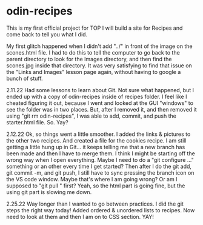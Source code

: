 # odin-recipes
This is my first official project for TOP
I will build a site for Recipes and come back to tell you what I did.

My first glitch happened when I didn't add "../" in front of the image on the scones.html file. I had to do this to tell the computer to go back to the parent directory to look for the Images directory, and then find the scones.jpg inside that directory. It was very satisfying to find that issue on the "Links and Images" lesson page again, without having to google a bunch of stuff.

2.11.22 Had some lessons to learn about Git. Not sure what happened, but I ended up with a copy of odin-recipes inside of recipes folder. I feel like I cheated figuring it out, because I went and looked at the GUI "windows" to see the folder was in two places. But, after I removed it, and then removed it using "git rm odin-recipes", I was able to add, commit, and push the starter.html file. So. Yay?

2.12.22 Ok, so things went a little smoother. I added the links & pictures to the other two recipes. And created a file for the cookies recipe. I am still getting a little hung up in Git... it keeps telling me that a new branch has been made and then I have to merge them. I think I might be starting off the wrong way when I open everything. Maybe I need to do a "git configure ..." something or an other every time I get started? Then after I do the git add, git commit -m, and git push, I still have to sync pressing the branch icon on the VS code window. Maybe that's where I am going wrong? Or am I supposed to "git pull " first? Yeah, so the html part is going fine, but the using git part is slowing me down. 

2.25.22 Way longer than I wanted to go between practices. I did the git steps the right way today! Added ordered & unordered lists to recipes. Now need to look at them and then I am on to CSS section. YAY!
